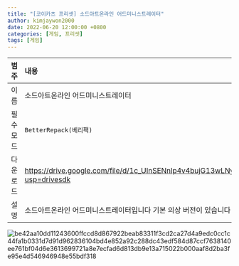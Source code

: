 ```yaml
---
title: "[코이카츠 프리셋] 소드아트온라인 어드미니스트레이터"
author: kimjaywon2000
date: 2022-06-20 12:00:00 +0800
categories: [게임, 프리셋]
tags: [게임]
---
```


| 범주             | 내용            |
|:----------------|:---------------|
| 이름             | 소드아트온라인 어드미니스트레이터  |
| 필수 모드         | `BetterRepack(베리팩)`       |
| 다운로드          | <https://drive.google.com/file/d/1c_UInSENnlp4v4bujG13wLNyBPK7UqRo/view?usp=drivesdk> |
| 설명             | 소드아트온라인 어드미니스트레이터입니다 기본 의상 버전이 있습니다   |

![be42aa10dd11243600ffccd8d867922beab83311f3cd2ca27d4a9edc0cc1c44fa1b0331d7d91d962836104bd4e852a92c288dc43edf584d87ccf7638140ee761bf04d6e3613699721a8e7ecfad6d813db9e13a715022b000aaf8d2ba3fe95e4d546946948e55bdf318](https://user-images.githubusercontent.com/76558033/174750323-e7903aae-9de7-477e-aea3-38f13176deb7.png)
